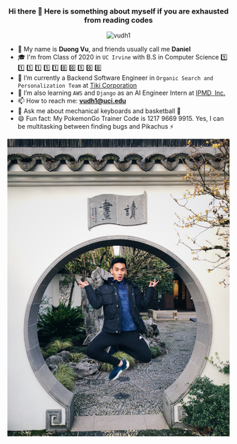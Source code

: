 <h3 align="center"> Hi there 👋 Here is something about myself if you are exhausted from reading codes </h3>

<p align="center"> <img src="https://komarev.com/ghpvc/?username=vudh1" alt="vudh1" /> </p>

- 🤔 My name is **Duong Vu**, and friends usually call me **Daniel**
- 🎓 I'm from Class of 2020 in `UC Irvine` with B.S in Computer Science 1️⃣ 1️⃣ 1️⃣ 1️⃣ 1️⃣ 1️⃣ 0️⃣ 0️⃣ 1️⃣ 0️⃣ 0️⃣
- 🔭 I’m currently a Backend Software Engineer in `Organic Search and Personalization Team` at [Tiki Corporation](https://www.crunchbase.com/organization/tiki-vn)
- 🌱 I’m also learning `AWS` and `Django` as an AI Engineer Intern at [IPMD, Inc.](http://www.ipmdinc.com/project-m.html) 
- 📫 How to reach me: **vudh1@uci.edu**
- 💬 Ask me about mechanical keyboards and basketball 🏀
- 😄 Fun fact: My PokemonGo Trainer Code is 1217 9669 9915. Yes, I can be multitasking between finding bugs and Pikachus ⚡

![](profile.JPG)
